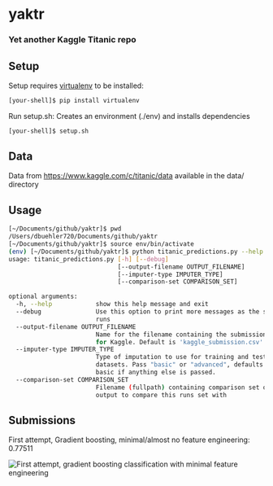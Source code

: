 # yaktr
### Yet another Kaggle Titanic repo

## Setup
Setup requires [virtualenv](https://virtualenv.pypa.io/en/stable/) to be installed:
```bash
[your-shell]$ pip install virtualenv
```

Run setup.sh: Creates an environment (./env) and installs dependencies
```bash
[your-shell]$ setup.sh
```

## Data
Data from https://www.kaggle.com/c/titanic/data available in the data/ directory

## Usage
```bash
[~/Documents/github/yaktr]$ pwd
/Users/dbuehler720/Documents/github/yaktr
[~/Documents/github/yaktr]$ source env/bin/activate
(env) [~/Documents/github/yaktr]$ python titanic_predictions.py --help
usage: titanic_predictions.py [-h] [--debug]
                              [--output-filename OUTPUT_FILENAME]
                              [--imputer-type IMPUTER_TYPE]
                              [--comparison-set COMPARISON_SET]

optional arguments:
  -h, --help            show this help message and exit
  --debug               Use this option to print more messages as the script
                        runs
  --output-filename OUTPUT_FILENAME
                        Name for the filename containing the submission file
                        for Kaggle. Default is 'kaggle_submission.csv'.
  --imputer-type IMPUTER_TYPE
                        Type of imputation to use for training and test
                        datasets. Pass "basic" or "advanced", defaults to
                        basic if anything else is passed.
  --comparison-set COMPARISON_SET
                        Filename (fullpath) containing comparison set of
                        output to compare this runs set with
```

## Submissions
First attempt, Gradient boosting, minimal/almost no feature engineering: 0.77511

![First attempt, gradient boosting classification with minimal feature engineering](https://user-images.githubusercontent.com/5957624/31588668-6e69c7de-b1c3-11e7-8a1b-f2df0c10c6f8.jpg)
